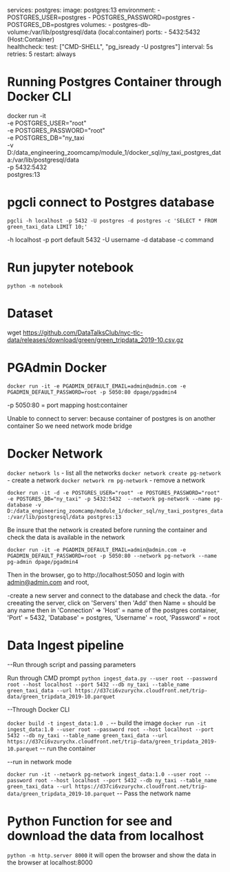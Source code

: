 services:
    postgres:
        image: postgres:13
        environment:
            - POSTGRES_USER=postgres
            - POSTGRES_PASSWORD=postgres
            - POSTGRES_DB=postgres
        volumes:
            - postgres-db-volume:/var/lib/postgresql/data (local:container)
        ports:
            - 5432:5432 (Host:Container)    
        healthcheck:
            test: ["CMD-SHELL", "pg_isready -U postgres"]
            interval: 5s
            retries: 5
        restart: always

# Running Postgres Container through Docker CLI

docker run -it \
    -e POSTGRES_USER="root" \
    -e POSTGRES_PASSWORD="root" \
    -e POSTGRES_DB="ny_taxi \
    -v D:/data_engineering_zoomcamp/module_1/docker_sql/ny_taxi_postgres_data:/var/lib/postgresql/data \
    -p 5432:5432 \
    postgres:13 

# pgcli connect to Postgres database

`pgcli -h localhost -p 5432 -U postgres -d postgres -c 'SELECT * FROM green_taxi_data LIMIT 10;'`

-h localhost
-p port default 5432
-U username
-d database
-c command

# Run jupyter notebook

`python -m notebook`

# Dataset 
wget https://github.com/DataTalksClub/nyc-tlc-data/releases/download/green/green_tripdata_2019-10.csv.gz


# PGAdmin Docker 

`docker run -it -e PGADMIN_DEFAULT_EMAIL=admin@admin.com -e PGADMIN_DEFAULT_PASSWORD=root -p 5050:80 dpage/pgadmin4`

-p 5050:80 = port mapping host:container

Unable to connect to server: because container of postgres is on another container
So we need network mode bridge

# Docker Network

`docker network ls` - list all the networks
`docker network create pg-network` - create a network
`docker network rm pg-network` - remove a network

`docker run -it -d -e POSTGRES_USER="root" -e POSTGRES_PASSWORD="root" -e POSTGRES_DB="ny_taxi" -p 5432:5432  --network pg-network --name pg-database -v D:/data_engineering_zoomcamp/module_1/docker_sql/ny_taxi_postgres_data:/var/lib/postgresql/data postgres:13`

Be insure that the network is created before running the container and check the data is available in the network

`docker run -it -e PGADMIN_DEFAULT_EMAIL=admin@admin.com -e PGADMIN_DEFAULT_PASSWORD=root -p 5050:80 --network pg-network --name pg-admin dpage/pgadmin4`

Then in the browser, go to http://localhost:5050 and login with admin@admin.com and root, 

-create a new server and connect to the database and check the data.
-for creeating the server, click on 'Servers' then 'Add' 
then Name = should be any name 
then in 'Connection' => 'Host' = name of the postgres container, 
'Port' = 5432, 
'Database' = postgres, 
'Username' = root, 
'Password' = root

# Data Ingest pipeline 

--Run through script and passing parameters

Run through CMD prompt
`python ingest_data.py --user root --password root --host localhost --port 5432 --db ny_taxi --table_name green_taxi_data --url https://d37ci6vzurychx.cloudfront.net/trip-data/green_tripdata_2019-10.parquet` 

--Through Docker CLI

`docker build -t ingest_data:1.0 .` -- build the image
`docker run -it ingest_data:1.0 --user root --password root --host localhost --port 5432 --db ny_taxi --table_name green_taxi_data --url https://d37ci6vzurychx.cloudfront.net/trip-data/green_tripdata_2019-10.parquet` -- run the container

--run in network mode

`docker run -it --network pg-network ingest_data:1.0 --user root --password root --host localhost --port 5432 --db ny_taxi --table_name green_taxi_data --url https://d37ci6vzurychx.cloudfront.net/trip-data/green_tripdata_2019-10.parquet` -- Pass the network name

# Python Function for see and download the data from localhost

`python -m http.server 8000`
it will open the browser and show the data in the browser at localhost:8000 
